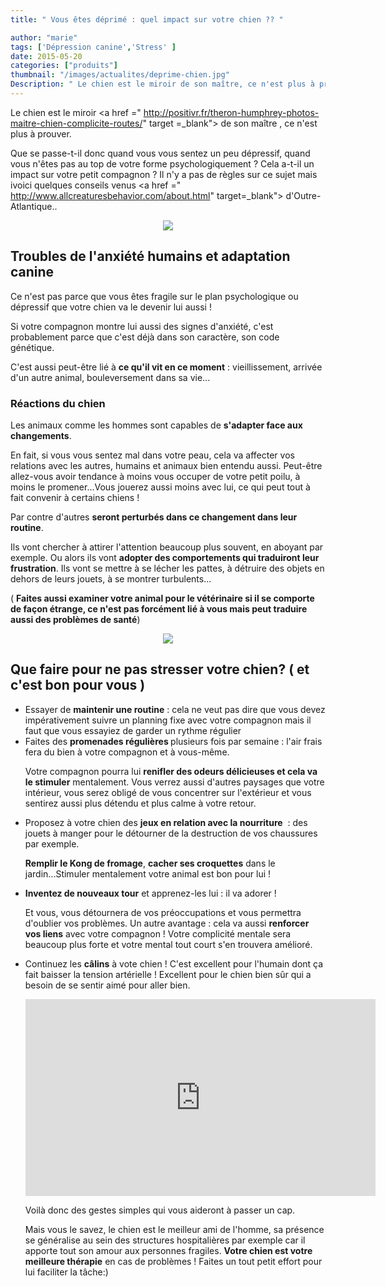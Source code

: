 ```yaml
---
title: " Vous êtes déprimé : quel impact sur votre chien ?? "

author: "marie"
tags: ['Dépression canine','Stress' ]
date: 2015-05-20
categories: ["produits"]
thumbnail: "/images/actualites/deprime-chien.jpg"
Description: " Le chien est le miroir de son maître, ce n'est plus à prouver. Que se passe-t-il donc quand vous vous sentez un peu dépressif, quand vous n'êtes pas au top de votre forme psychologiquement ? Cela a-t-il un impact sur votre petit compagnon ? "
---
```


Le chien est le miroir <a href =" http://positivr.fr/theron-humphrey-photos-maitre-chien-complicite-routes/" target =_blank"> de son maître</a> , ce n'est plus à prouver.

 Que se passe-t-il donc quand vous vous sentez un peu dépressif, quand vous n'êtes pas au top de votre forme psychologiquement ? Cela a-t-il un impact sur votre petit compagnon ?
Il n'y a pas de règles sur ce sujet mais ivoici quelques conseils venus <a href =" http://www.allcreaturesbehavior.com/about.html" target=_blank"> d'Outre-Atlantique.</a>.

<p align="center">
    <img src= "/images/actualites/deprime-chien.jpg">

</p>



##  Troubles de l'anxiété humains et adaptation canine  ##

Ce n'est pas parce que vous êtes fragile sur le plan psychologique ou dépressif que votre chien va le devenir lui aussi !

Si votre compagnon montre lui aussi des signes d'anxiété, c'est probablement parce que c'est déjà dans son caractère, son code génétique.


C'est aussi peut-être lié à <b>ce qu'il vit en ce moment</b> : vieillissement,  arrivée d'un autre animal, bouleversement dans sa vie...



###  Réactions du chien ###
Les animaux comme les hommes sont capables de <b> s'adapter face aux changements</b>.

En fait, si vous vous sentez mal dans votre peau, cela va affecter vos relations avec les autres, humains et animaux bien entendu aussi. Peut-être allez-vous avoir tendance à moins vous occuper de votre petit poilu, à moins le promener...Vous jouerez aussi moins avec lui, ce qui peut tout à fait convenir à certains chiens !

Par contre d'autres <b>seront perturbés dans ce changement dans leur routine</b>.

Ils vont chercher à attirer l'attention beaucoup plus souvent, en aboyant par exemple. Ou alors ils vont <b>adopter des comportements qui traduiront leur frustration</b>. Ils vont se mettre à se lécher les pattes, à détruire des objets en dehors de leurs jouets, à se montrer turbulents...

( <b>Faites aussi examiner votre animal pour le vétérinaire si il se comporte de façon étrange, ce n'est pas forcément lié à vous mais peut traduire aussi des problèmes de santé</b>)


<p align="center"><img src="/images/actualites/aboiement_stress.jpg">

</p>

## Que faire pour ne pas stresser votre chien? ( et c'est bon pour vous  ) ##
<ul><li> Essayer de <b>maintenir une routine</b> : cela ne veut pas dire que vous devez impérativement suivre un planning fixe avec votre compagnon mais il faut que vous essayiez de garder un rythme régulier </li>
 <li> Faites des <b>promenades régulières </b> plusieurs fois par semaine : l'air frais fera du bien à votre compagnon et à vous-même.


 Votre compagnon pourra lui <b>renifler des odeurs délicieuses et cela va le stimuler</b> mentalement. Vous verrez aussi d'autres paysages que votre intérieur, vous serez obligé de vous concentrer sur l'extérieur et vous sentirez aussi plus détendu et plus calme à votre retour.</li>
 <li> Proposez à votre chien des <b>jeux en relation avec la nourriture</b>  : des jouets à manger pour le détourner de la destruction de vos chaussures par exemple.

 <b>Remplir le Kong de fromage</b>, <b>cacher ses croquettes</b> dans le jardin...Stimuler mentalement votre animal est bon pour lui !</li>
 <li><b>Inventez de nouveaux tour</b> et apprenez-les lui : il va adorer !

  Et vous, vous  détournera de vos préoccupations et vous permettra d'oublier vos problèmes. Un autre avantage : cela va aussi <b>renforcer vos liens</b> avec votre compagnon ! Votre complicité mentale sera beaucoup plus forte et votre mental tout court s'en trouvera amélioré.</li>
  <li> Continuez les <b>câlins</b> à vote chien ! C'est excellent pour l'humain dont ça fait baisser la tension artérielle ! Excellent pour le chien bien sûr qui a besoin de se sentir aimé pour aller bien.

<p align="center"><iframe width="560" height="315" src="https://www.youtube.com/embed/_Qk67NNWyOc" frameborder="0" allowfullscreen></iframe></p>


  Voilà donc des gestes simples qui vous aideront à passer un cap.

  Mais vous le savez, le chien est le meilleur ami de l'homme, sa présence se généralise au sein des structures hospitalières par exemple car il apporte tout son amour aux personnes fragiles.
  <b>Votre chien est votre meilleure thérapie</b> en cas de problèmes ! Faites un tout petit effort pour lui faciliter la tâche:)




